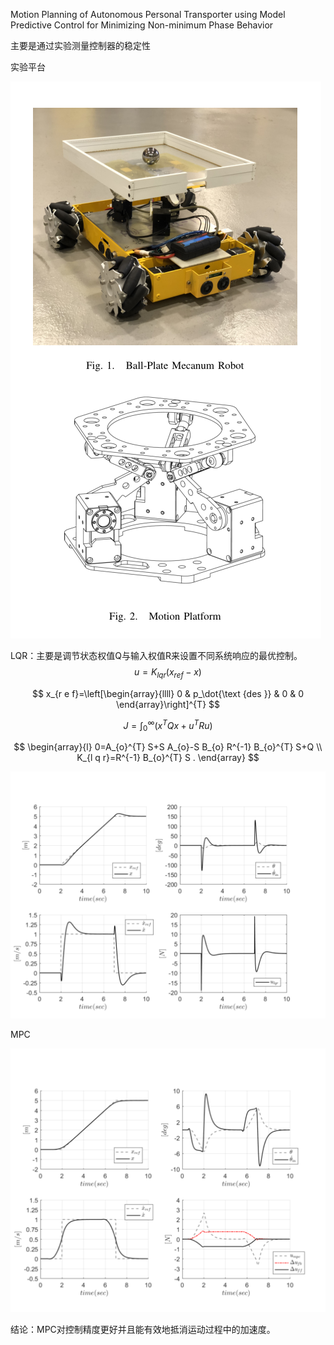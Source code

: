 Motion Planning of Autonomous Personal Transporter using Model Predictive Control for Minimizing Non-minimum Phase Behavior

主要是通过实验测量控制器的稳定性

实验平台

![image-20221116204934905](https://raw.githubusercontent.com/Eircly/eric/main/image-20221116204934905.png)

LQR：主要是调节状态权值Q与输入权值R来设置不同系统响应的最优控制。
$$
u=K_{l q r}\left(x_{r e f}-x\right)
$$

$$
x_{r e f}=\left[\begin{array}{llll}
0 & p_\dot{\text {des }} & 0 & 0
\end{array}\right]^{T}
$$

$$
J=\int_{0}^{\infty}\left(x^{T} Q x+u^{T} R u\right)
$$

$$
\begin{array}{l}
0=A_{o}^{T} S+S A_{o}-S B_{o} R^{-1} B_{o}^{T} S+Q \\
K_{l q r}=R^{-1} B_{o}^{T} S .
\end{array}
$$

![image-20221116205701412](https://raw.githubusercontent.com/Eircly/eric/main/image-20221116205701412.png)

MPC

![image-20221116205752919](https://raw.githubusercontent.com/Eircly/eric/main/image-20221116205752919.png)

结论：MPC对控制精度更好并且能有效地抵消运动过程中的加速度。
